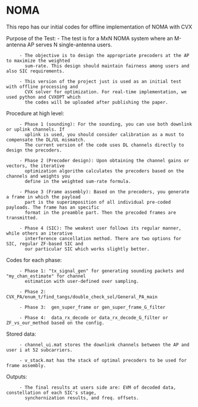 # NOMA
This repo has our initial codes for offline implementation of NOMA with CVX

Purpose of the Test:
         - The test is for a MxN NOMA system where an M-antenna AP serves N single-antenna users.

         - The objective is to design the appropriate precoders at the AP to maximize the weighted
           sum-rate. This design should maintain fairness among users and also SIC requirements. 

         - This version of the project just is used as an initial test with offline processing and
           CVX solver for optimization. For real-time implementation, we used python and CVXOPT which 
           the codes will be uploaded after publishing the paper.

Procedure at high level:

         - Phase 1 (sounding): For the sounding, you can use both downlink or uplink channels. If 
           uplink is used, you should consider calibration as a must to compensate the DL/UL mismatch.
           The current version of the code uses DL channels directly to design the precoders.

         - Phase 2 (Precoder design): Upon obtaining the channel gains or vectors, the iterative 
           optimization algorithm calculates the precoders based on the channels and weights you
           define in the weighted sum-rate formula.

         - Phase 3 (Frame assembly): Based on the precoders, you generate a frame in which the payload
           part is the superimposition of all individual pre-coded payloads. The frame has an specific 
           format in the preamble part. Then the precoded frames are transmitted.

         - Phase 4 (SIC): The weakest user follows its regular manner, while others an iterative 
           interference cancellation method. There are two options for SIC, regular ZF-based SIC and
           our particular SIC which works slightly better.

Codes for each phase:

         - Phase 1: "tx_signal_gen" for generating sounding packets and "my_chan_estimate" for channel 
           estimation with user-defined over sampling.

         - Phase 2: CVX_PA/enum_t/find_tangs/double_check_sol/General_PA_main

         - Phase 3:  gen_super_frame or gen_super_frame_G_filter

         - Phase 4:  data_rx_decode or data_rx_decode_G_filter or ZF_vs_our_method based on the config.


Stored data: 

         - channel_ui.mat stores the downlink channels between the AP and user i at 52 subcarriers.

         - v_stack.mat has the stack of optimal precoders to be used for frame assembly.
         

Outputs:

         - The final results at users side are: EVM of decoded data, constellation of each SIC's stage,
           synchornization results, and freq. offsets.
